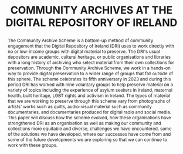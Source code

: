 ---
abstract: The Community Archive Scheme is a bottom-up method of community engagement
  that the Digital Repository of Ireland (DRI) uses to work directly with no or low-income
  groups with digital material to preserve. The DRI's usual depositors are academic,
  cultural heritage, or public organisations and libraries with a long history of
  archiving who select material from their own collections for preservation. Through
  the Community Archive Scheme, we work in a hands-on way to provide digital preservation
  to a wider range of groups that fall outside of this sphere. The scheme celebrates
  its fifth anniversary in 2023 and during this period DRI has worked with nine voluntary
  groups to help preserve material on a variety of topics including the experience
  of asylum seekers in Ireland, maternal health, built heritage, LGBT rights and activism
  in Ireland. The types of material that we are working to preserve through this scheme
  vary from photographs of artists' works such as quilts, audio-visual material such
  as community documentaries, and documentaries produced for digital radio and social
  media. This paper will discuss how the scheme evolved, how these organisations have
  strengthened DRI as an organisation as well as making our community and collections
  more equitable and diverse, challenges we have encountered, some of the solutions
  we have developed, where our successes have come from and some of the future developments
  we are exploring so that we can continue to work with these groups.
creators:
- Griffith, Lisa
- Long, Kevin
date: null
document_url: https://www.ideals.illinois.edu/items/128321/bitstreams/429007/data.pdf
grand_parent: iPRES
institutions: []
keywords:
- digital archives
- community archives
- digital preservation
- inclusion
- membership
- ireland
- cultural heritage data
landing_page_url: https://hdl.handle.net/2142/121118
language: eng
layout: publication
license: CC-BY 4.0 International
notes_url: null
parent: iPRES 2023
publication_type: paper
size: null
slides_url: https://hdl.handle.net/2142/121671
source_name: iPRES
title: COMMUNITY ARCHIVES AT THE DIGITAL REPOSITORY OF IRELAND
year: 2023
---